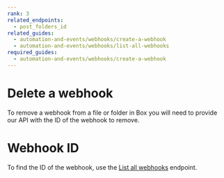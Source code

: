 ```yaml
---
rank: 3
related_endpoints:
  - post_folders_id
related_guides:
  - automation-and-events/webhooks/create-a-webhook
  - automation-and-events/webhooks/list-all-webhooks
required_guides:
  - automation-and-events/webhooks/create-a-webhook
---
```


# Delete a webhook

To remove a webhook from a file or folder in Box you will need to provide our
API with the ID of the webhook to remove.

<Samples id='delete_webhooks_id'>

</Samples>

<Message>

# Webhook ID

To find the ID of the webhook, use the [List all webhooks][1] endpoint.

</Message>

[1]: ../list-all-webhooks

